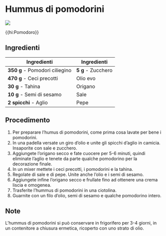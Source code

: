# Hummus di pomodorini

![](img/Hummus-di-pomodorini.avif)

{{hi:Pomodoro}}

## Ingredienti

| Ingredienti                  | Ingredienti             |
| ---------------------------- | ----------------------- |
| **350 g** - Pomodori ciliegino | **5 g** - Zucchero |
| **470 g** - Ceci precotti | Olio evo |
| **30 g** - Tahina | Origano |
| **10 g** - Semi di sesamo | Sale |
| **2 spicchi** - Aglio | Pepe |

## Procedimento

1. Per preparare l’humus di pomodorini, come prima cosa lavate per bene i pomodorini. 
1. In una padella versate un giro d’olio e unite gli spicchi d’aglio in camicia. Insaporite con sale e zucchero.
1. Aggiungete l’origano secco e fate cuocere per 5-6 minuti, quindi eliminate l’aglio e tenete da parte qualche pomodorino per la decorazione finale.
1. In un mixer mettete i ceci precotti, i pomodorini e la tahina.
1. Regolate di sale e di pepe. Unite anche l’olio e i semi di sesamo.
1. Aggiungete infine l’origano secco e frullate fino ad ottenere una crema liscia e omogenea. 
1. Trasferite l’hummus di pomodorini in una ciotolina.
1. Guarnite con un filo d’olio, semi di sesamo e qualche pomodorino intero.

## Note

L’hummus di pomodorini si può conservare in frigorifero per 3-4 giorni, in un contenitore a chiusura ermetica, ricoperto con uno strato di olio.

